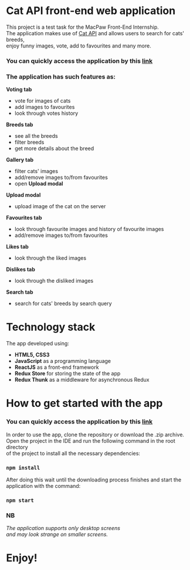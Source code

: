# Cat API front-end web application

This project is a test task for the MacPaw Front-End Internship.\
The application makes use of [Cat API](https://docs.thecatapi.com/) and allows users to search for cats' breeds,\
enjoy funny images, vote, add to favourites and many more.

### You can quickly access the application by this [link](https://cats-api-app.netlify.app/)

### The application has such features as:
**Voting tab**
- vote for images of cats
- add images to favourites
- look through votes history

**Breeds tab**
- see all the breeds
- filter breeds
- get more details about the breed

**Gallery tab**
- filter cats' images
- add/remove images to/from favourites
- open **Upload modal**

**Upload modal**
- upload image of the cat on the server

**Favourites tab**
- look through favourite images and history of favourite images
- add/remove images to/from favourites

**Likes tab**
- look through the liked images

**Dislikes tab**
- look through the disliked images

**Search tab**
- search for cats' breeds by search query

# Technology stack
The app developed using:
- **HTML5, CSS3**
- **JavaScript** as a programming language
- **ReactJS** as a front-end framework
- **Redux Store** for storing the state of the app
- **Redux Thunk** as a middleware for asynchronous Redux


# How to get started with the app
### You can quickly access the application by this [link](https://cats-api-app.netlify.app/)
In order to use the app, clone the repository or download the .zip archive.\
Open the project in the IDE and run the following command in the root directory\
of the project to install all the necessary dependencies:

### `npm install`

After doing this wait until the downloading process finishes and start the application with the command:

### `npm start`

### NB
_The application supports only desktop screens\
and may look strange on smaller screens._

# Enjoy!





